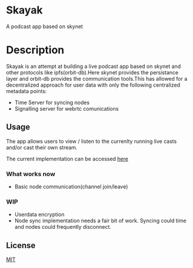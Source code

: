 # Skayak

A podcast app based on skynet

# Description

Skayak is an attempt at building a live podcast app based on skynet and other protocols like ipfs(orbit-db).Here skynet provides the persistance layer and orbit-db provides the communication tools.This has allowed for a  decentralized approach for user data with only the following centralized metadata points:

- Time Server for syncing nodes
- Signalling server for webrtc comunications

## Usage

The app allows users to view / listen to the currenlty running live casts and/or cast their own stream.


The current implementation can be accessed [here](https://siasky.net/_AEYj-HAFVk1s2QZB48ejHOSsZ_5E-hArKK1RdV-KtC7iw/index.html)


### What works now
- Basic node communication(channel join/leave)

### WIP
- Userdata encryption
- Node sync implementation needs a fair bit of work. Syncing could time and nodes could frequently disconnect.

## License
[MIT](https://choosealicense.com/licenses/mit/)